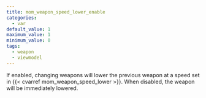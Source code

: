 ```yaml
---
title: mom_weapon_speed_lower_enable
categories:
  - var
default_value: 1
maximum_value: 1
minimum_value: 0
tags:
  - weapon
  - viewmodel
---
```


If enabled, changing weapons will lower the previous weapon at a speed set in {{< cvarref mom_weapon_speed_lower >}}.
When disabled, the weapon will be immediately lowered.
